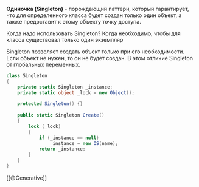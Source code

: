 **Одиночка (Singleton)** - порождающий паттерн, который гарантирует, что для определенного класса будет создан только один объект, а также предоставит к этому объекту точку доступа.

Когда надо использовать Singleton? Когда необходимо, чтобы для класса существовал только один экземпляр

Singleton позволяет создать объект только при его необходимости. Если объект не нужен, то он не будет создан. В этом отличие Singleton от глобальных переменных.

```c#
class Singleton
{
    private static Singleton _instance;
    private static object _lock = new Object();
 
    protected Singleton() {}
 
    public static Singleton Create()
    {
		lock (_lock)
		{
			if (_instance == null)
				_instance = new OS(name);
			return _instance;
		}
    }
}
```

[[🟡Generative]]